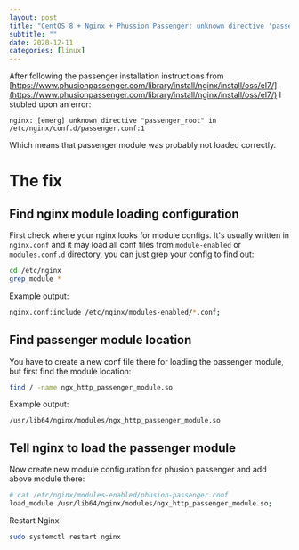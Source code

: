 ```yaml
---
layout: post
title: "CentOS 8 + Nginx + Phussion Passenger: unknown directive 'passenger_root'"
subtitle: ""
date: 2020-12-11
categories: [linux]
---
```


After following the passenger installation instructions from [https://www.phusionpassenger.com/library/install/nginx/install/oss/el7/](https://www.phusionpassenger.com/library/install/nginx/install/oss/el7/) I stubled upon an error:

```
nginx: [emerg] unknown directive "passenger_root" in /etc/nginx/conf.d/passenger.conf:1
```

Which means that passenger module was probably not loaded correctly. 

# The fix

## Find nginx module loading configuration

First check where your nginx looks for module configs. It's usually written in `nginx.conf` and it may load all conf files from `module-enabled` or `modules.conf.d` directory, you can just grep your config to find out:

```sh
cd /etc/nginx
grep module *
```

Example output: 
```sh
nginx.conf:include /etc/nginx/modules-enabled/*.conf;
```

## Find passenger module location

You have to create a new conf file there for loading the passenger module, but first find the module location:

```sh
find / -name ngx_http_passenger_module.so
```

Example output: 
```
/usr/lib64/nginx/modules/ngx_http_passenger_module.so
```

## Tell nginx to load the passenger module

Now create new module configuration for phusion passenger and add above module there:

```sh
# cat /etc/nginx/modules-enabled/phusion-passenger.conf
load_module /usr/lib64/nginx/modules/ngx_http_passenger_module.so;
```

Restart Nginx 
```sh
sudo systemctl restart nginx
```
